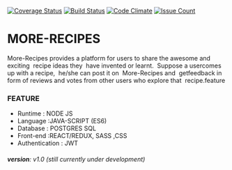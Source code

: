 [![Coverage Status](https://coveralls.io/repos/github/codrex/More-recipes/badge.svg?branch=ch-deploy-on-heroku-150820667)](https://coveralls.io/github/codrex/More-recipes?branch=ch-deploy-on-heroku-150820667)
[![Build Status](https://travis-ci.org/codrex/More-recipes.svg?branch=develop)](https://travis-ci.org/codrex/More-recipes)
[![Code Climate](https://codeclimate.com/github/codrex/More-recipes/badges/gpa.svg)](https://codeclimate.com/github/codrex/More-recipes)
[![Issue Count](https://codeclimate.com/github/codrex/More-recipes/badges/issue_count.svg)](https://codeclimate.com/github/codrex/More-recipes)

# MORE-RECIPES
 More-Recipes​​ ​provides​ ​a​ ​platform​ ​for​ ​users​ ​to​ ​share​ ​the​ ​awesome​ ​and​ ​exciting​ ​​ ​recipe​ ​ideas​ ​they  have​ ​invented​ ​or​ ​learnt.​ ​​ ​Suppose​ ​a​ ​user​ ​comes​ ​up​ ​with​ ​a​ ​recipe,​ ​​ ​he/she​ ​can​ ​post​ ​it​ ​on  More-Recipes​​ ​and​ ​​ ​get​ ​feedback​ ​in​ ​form​ ​of​ ​reviews​ ​and​ ​votes​ ​from​ ​other​ ​users​ ​who​ ​explore​ ​that  recipe.​feature

### FEATURE
* Runtime : NODE JS
* Language :JAVA-SCRIPT (ES6)
* Database : POSTGRES SQL
* Front-end :REACT/REDUX, SASS ,CSS 
* Authentication : JWT  

###### **version**: v1.0 (still currently under development)  
